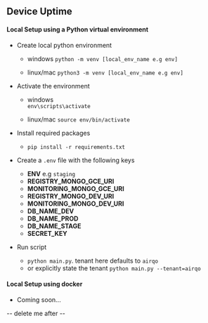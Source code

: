 ## Device Uptime

#### Local Setup using a Python virtual environment

- Create local python environment

  - windows
    `python -m venv [local_env_name e.g env]`

  - linux/mac
    `python3 -m venv [local_env_name e.g env]`

- Activate the environment

  - windows  
    `env\scripts\activate`

  - linux/mac
    `source env/bin/activate`

- Install required packages

  - `pip install -r requirements.txt`

- Create a `.env` file with the following keys

  - **ENV** e.g `staging`
  - **REGISTRY_MONGO_GCE_URI**
  - **MONITORING_MONGO_GCE_URI**
  - **REGISTRY_MONGO_DEV_URI**
  - **MONITORING_MONGO_DEV_URI**
  - **DB_NAME_DEV**
  - **DB_NAME_PROD**
  - **DB_NAME_STAGE**
  - **SECRET_KEY**

- Run script
  - `python main.py`. tenant here defaults to `airqo`
  - or explicitly state the tenant `python main.py --tenant=airqo`

#### Local Setup using docker

- Coming soon...

-- delete me after --
